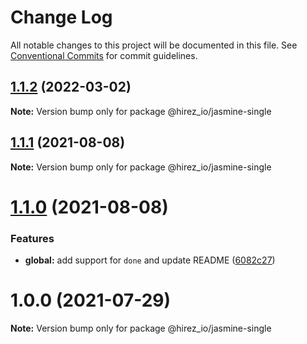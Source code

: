 # Change Log

All notable changes to this project will be documented in this file.
See [Conventional Commits](https://conventionalcommits.org) for commit guidelines.

## [1.1.2](https://github.com/hirezio/single/compare/@hirez_io/jasmine-single@1.1.1...@hirez_io/jasmine-single@1.1.2) (2022-03-02)

**Note:** Version bump only for package @hirez_io/jasmine-single





## [1.1.1](https://github.com/hirezio/single/compare/@hirez_io/jasmine-single@1.1.0...@hirez_io/jasmine-single@1.1.1) (2021-08-08)

**Note:** Version bump only for package @hirez_io/jasmine-single





# [1.1.0](https://github.com/hirezio/single/compare/@hirez_io/jasmine-single@1.0.0...@hirez_io/jasmine-single@1.1.0) (2021-08-08)


### Features

* **global:** add support for `done` and update README ([6082c27](https://github.com/hirezio/single/commit/6082c2710153ea0a5288a25457a7a78828a7b48d))





# 1.0.0 (2021-07-29)

**Note:** Version bump only for package @hirez_io/jasmine-single
